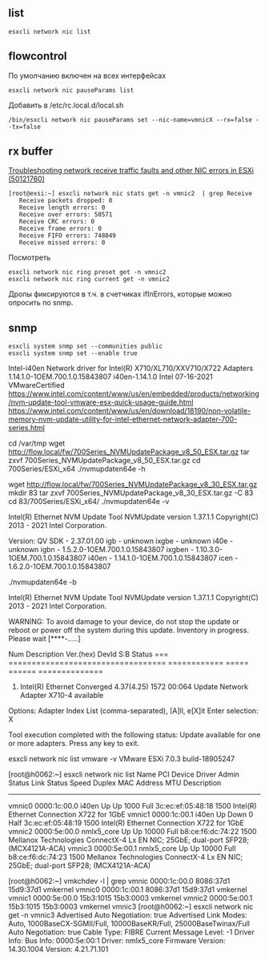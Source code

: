 ## list

```text
esxcli network nic list
```

## flowcontrol

По умолчанию включен на всех интерфейсах
```text
esxcli network nic pauseParams list
```
Добавить в /etc/rc.local.d/local.sh
```text
/bin/esxcli network nic pauseParams set --nic-name=vmnicX --rx=false --tx=false
```

## rx buffer

[Troubleshooting network receive traffic faults and other NIC errors in ESXi (50121760)](https://kb.vmware.com/s/article/50121760)

```text
[root@exsi:~] esxcli network nic stats get -n vmnic2  | grep Receive
   Receive packets dropped: 0
   Receive length errors: 0
   Receive over errors: 50571
   Receive CRC errors: 0
   Receive frame errors: 0
   Receive FIFO errors: 748049
   Receive missed errors: 0
```
Посмотреть
```text
esxcli network nic ring preset get -n vmnic2
esxcli network nic ring current get -n vmnic2
```
Дропы фиксируются в т.ч. в счетчиках ifInErrors, которые можно опросить по snmp.

## snmp

```text
esxcli system snmp set --communities public
esxcli system snmp set --enable true
```


Intel-i40en                     Network driver for Intel(R) X710/XL710/XXV710/X722 Adapters                 1.14.1.0-1OEM.700.1.0.15843807       i40en-1.14.1.0                                       Intel                       07-16-2021     VMwareCertified
https://www.intel.com/content/www/us/en/embedded/products/networking/nvm-update-tool-vmware-esx-quick-usage-guide.html
https://www.intel.com/content/www/us/en/download/18190/non-volatile-memory-nvm-update-utility-for-intel-ethernet-network-adapter-700-series.html

cd /var/tmp
wget http://flow.local/fw/700Series_NVMUpdatePackage_v8_50_ESX.tar.gz
tar zxvf 700Series_NVMUpdatePackage_v8_50_ESX.tar.gz
cd 700Series/ESXi_x64
./nvmupdaten64e -h


wget http://flow.local/fw/700Series_NVMUpdatePackage_v8_30_ESX.tar.gz
mkdir 83
tar zxvf 700Series_NVMUpdatePackage_v8_30_ESX.tar.gz -C 83
cd 83/700Series/ESXi_x64/
./nvmupdaten64e -v

Intel(R) Ethernet NVM Update Tool
NVMUpdate version 1.37.1.1
Copyright(C) 2013 - 2021 Intel Corporation.

Version:
QV SDK    - 2.37.01.00
igb       - unknown
ixgbe     - unknown
i40e      - unknown
igbn      - 1.5.2.0-1OEM.700.1.0.15843807
ixgben    - 1.10.3.0-1OEM.700.1.0.15843807
i40en     - 1.14.1.0-1OEM.700.1.0.15843807
icen      - 1.6.2.0-1OEM.700.1.0.15843807

 ./nvmupdaten64e -b

Intel(R) Ethernet NVM Update Tool
NVMUpdate version 1.37.1.1
Copyright(C) 2013 - 2021 Intel Corporation.


WARNING: To avoid damage to your device, do not stop the update or reboot or power off the system during this update.
Inventory in progress. Please wait [****-.....]


Num Description                          Ver.(hex)  DevId S:B    Status
=== ================================== ============ ===== ====== ==============
01) Intel(R) Ethernet Converged         4.37(4.25)   1572 00:064 Update
    Network Adapter X710-4                                       available

Options: Adapter Index List (comma-separated), [A]ll, e[X]it
Enter selection: X

Tool execution completed with the following status: Update available for one or more adapters.
Press any key to exit.


esxcli network nic list
 vmware -v
VMware ESXi 7.0.3 build-18905247


[root@h0062:~] esxcli network nic list
Name    PCI Device    Driver      Admin Status  Link Status  Speed  Duplex  MAC Address         MTU  Description
------  ------------  ----------  ------------  -----------  -----  ------  -----------------  ----  -----------
vmnic0  0000:1c:00.0  i40en       Up            Up            1000  Full    3c:ec:ef:05:48:18  1500  Intel(R) Ethernet Connection X722 for 1GbE
vmnic1  0000:1c:00.1  i40en       Up            Down             0  Half    3c:ec:ef:05:48:19  1500  Intel(R) Ethernet Connection X722 for 1GbE
vmnic2  0000:5e:00.0  nmlx5_core  Up            Up           10000  Full    b8:ce:f6:dc:74:22  1500  Mellanox Technologies ConnectX-4 Lx EN NIC; 25GbE; dual-port SFP28; (MCX4121A-ACA)
vmnic3  0000:5e:00.1  nmlx5_core  Up            Up           10000  Full    b8:ce:f6:dc:74:23  1500  Mellanox Technologies ConnectX-4 Lx EN NIC; 25GbE; dual-port SFP28; (MCX4121A-ACA)

[root@h0062:~] vmkchdev -l | grep vmnic
0000:1c:00.0 8086:37d1 15d9:37d1 vmkernel vmnic0
0000:1c:00.1 8086:37d1 15d9:37d1 vmkernel vmnic1
0000:5e:00.0 15b3:1015 15b3:0003 vmkernel vmnic2
0000:5e:00.1 15b3:1015 15b3:0003 vmkernel vmnic3
[root@h0062:~] esxcli network nic get -n vmnic3
   Advertised Auto Negotiation: true
   Advertised Link Modes: Auto, 1000BaseCX-SGMII/Full, 10000BaseKR/Full, 25000BaseTwinax/Full
   Auto Negotiation: true
   Cable Type: FIBRE
   Current Message Level: -1
   Driver Info:
         Bus Info: 0000:5e:00:1
         Driver: nmlx5_core
         Firmware Version: 14.30.1004
         Version: 4.21.71.101
